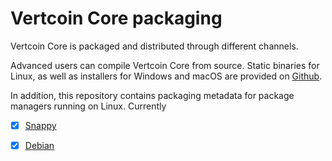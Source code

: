 Vertcoin Core packaging
=======

Vertcoin Core is packaged and distributed through different channels.

Advanced users can compile Vertcoin Core from source. Static binaries for Linux, as well as installers for Windows and macOS are
provided on [Github](https://github.com/vertcoin-project/vertcoin-core/releases/).

In addition, this repository contains packaging metadata for package managers running on Linux. Currently

- [x] [Snappy](/snap)

- [x] [Debian](/debian)
